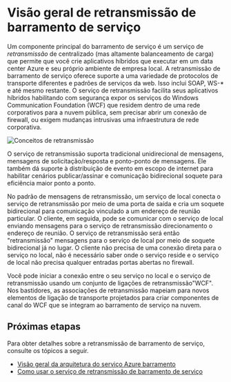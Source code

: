 <properties
    pageTitle="Visão geral de retransmissão de barramento de serviço | Microsoft Azure"
    description="Visão geral de retransmissão de barramento de serviço."
    services="service-bus"
    documentationCenter=".net"
    authors="sethmanheim"
    manager="timlt"
    editor=""/>

<tags
    ms.service="service-bus"
    ms.workload="na"
    ms.tgt_pltfrm="na"
    ms.devlang="multiple"
    ms.topic="get-started-article"
    ms.date="09/01/2016"
    ms.author="sethm"/>


# <a name="overview-of-service-bus-relay"></a>Visão geral de retransmissão de barramento de serviço

Um componente principal do barramento de serviço é um serviço de *retransmissão* de centralizado (mas altamente balanceamento de carga) que permite que você crie aplicativos híbridos que executar em um data center Azure e seu próprio ambiente de empresa local.  A retransmissão de barramento de serviço oferece suporte a uma variedade de protocolos de transporte diferentes e padrões de serviços da web. Isso inclui SOAP, WS-* e até mesmo restante. O serviço de retransmissão facilita seus aplicativos híbridos habilitando com segurança expor os serviços do Windows Communication Foundation (WCF) que residem dentro de uma rede corporativos para a nuvem pública, sem precisar abrir um conexão de firewall, ou exigem mudanças intrusivas uma infraestrutura de rede corporativa. 

![Conceitos de retransmissão](./media/service-bus-relay-overview/sb-relay-01.png)

O serviço de retransmissão suporta tradicional unidirecional de mensagens, mensagens de solicitação/resposta e ponto-ponto de mensagens. Ele também dá suporte à distribuição de evento em escopo de internet para habilitar cenários publicar/assinar e comunicação bidirecional soquete para eficiência maior ponto a ponto. 

No padrão de mensagens de retransmissão, um serviço de local conecta o serviço de retransmissão por meio de uma porta de saída e cria um soquete bidirecional para comunicação vinculado a um endereço de reunião particular. O cliente, em seguida, pode se comunicar com o serviço de local enviando mensagens para o serviço de retransmissão direcionamento o endereço de reunião. O serviço de retransmissão será então "retransmissão" mensagens para o serviço de local por meio de soquete bidirecional já no lugar. O cliente não precisa de uma conexão direta para o serviço no local, não é necessário saber onde o serviço reside e o serviço de local não precisa qualquer entradas portas abertas no firewall.

Você pode iniciar a conexão entre o seu serviço no local e o serviço de retransmissão usando um conjunto de ligações de retransmissão"WCF". Nos bastidores, as associações de retransmissão mapeiam para novos elementos de ligação de transporte projetados para criar componentes de canal do WCF que se integram ao barramento de serviço na nuvem. 

## <a name="next-steps"></a>Próximas etapas

Para obter detalhes sobre a retransmissão de barramento de serviço, consulte os tópicos a seguir.

- [Visão geral da arquitetura do serviço Azure barramento](../service-bus-messaging/service-bus-fundamentals-hybrid-solutions.md)
- [Como usar o serviço de retransmissão de barramento de serviço](service-bus-dotnet-how-to-use-relay.md)

 